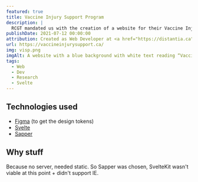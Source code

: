 ```yaml
---
featured: true
title: Vaccine Injury Support Program
description: |
  RCGT mandated us with the creation of a website for their Vaccine Injury Support Program.
publishDate: 2021-07-12 00:00:00
attribution: Created as Web Developer at <a href="https://distantia.ca">Distantia</a>
url: https://vaccineinjurysupport.ca/
img: visp.png
imgAlt: A website with a blue background with white text reading “Vaccine Injury Support Program (VISP)”
tags:
  - Web
  - Dev
  - Research
  - Svelte
---
```


## Technologies used

- [Figma](https://www.figma.com) (to get the design tokens)
- [Svelte](https://svelte.dev)
- [Sapper](https://sapper.svelte.dev)

## Why stuff

Because no server, needed static. So Sapper was chosen, SvelteKit wasn't viable at this point + didn't support IE.
